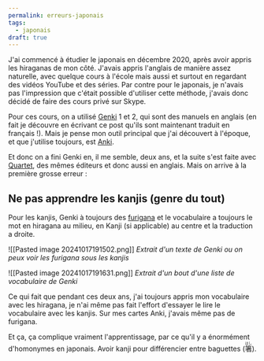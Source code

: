 ```yaml
---
permalink: erreurs-japonais
tags:
  - japonais
draft: true
---
```

J'ai commencé à étudier le japonais en décembre 2020, après avoir appris les hiraganas de mon côté. J'avais appris l'anglais de manière assez naturelle, avec quelque cours à l'école mais aussi et surtout en regardant des vidéos YouTube et des séries. Par contre pour le japonais, je n'avais pas l'impression que c'était possible d'utiliser cette méthode, j'avais donc décidé de faire des cours privé sur Skype.

Pour ces cours, on a utilisé [Genki](https://genki3.japantimes.co.jp/fr/) 1 et 2, qui sont des manuels en anglais (en fait je découvre en écrivant ce post qu'ils sont maintenant traduit en français !). Mais je pense mon outil principal que j'ai découvert à l'époque, et que j'utilise toujours, est [Anki](https://apps.ankiweb.net/).

Et donc on a fini Genki en, il me semble, deux ans, et la suite s'est faite avec [Quartet](https://quartet.japantimes.co.jp/en/), des mêmes éditeurs et donc aussi en anglais. Mais on arrive à la première grosse erreur :

## Ne pas apprendre les kanjis (genre du tout)

Pour les kanjis, Genki à toujours des [furigana](https://fr.wikipedia.org/wiki/Furigana) et le vocabulaire a toujours le mot en hiragana au milieu, en Kanji (si applicable) au centre et la traduction a droite.

![[Pasted image 20241017191502.png]]
*Extrait d'un texte de Genki ou on peux voir les furigana sous les kanjis*

![[Pasted image 20241017191631.png]]
*Extrait d'un bout d'une liste de vocabulaire de Genki*

Ce qui fait que pendant ces deux ans, j'ai toujours appris mon vocabulaire avec les hiragana, je n'ai même pas fait l'effort d'essayer le lire le vocabulaire avec les kanjis. Sur mes cartes Anki, j'avais même pas de furigana.

Et ça, ça complique vraiment l'apprentissage, par ce qu'il y a énormément d'homonymes en japonais. Avoir kanji pour différencier entre baguettes (<ruby>箸<rt>はし</rt></ruby>).